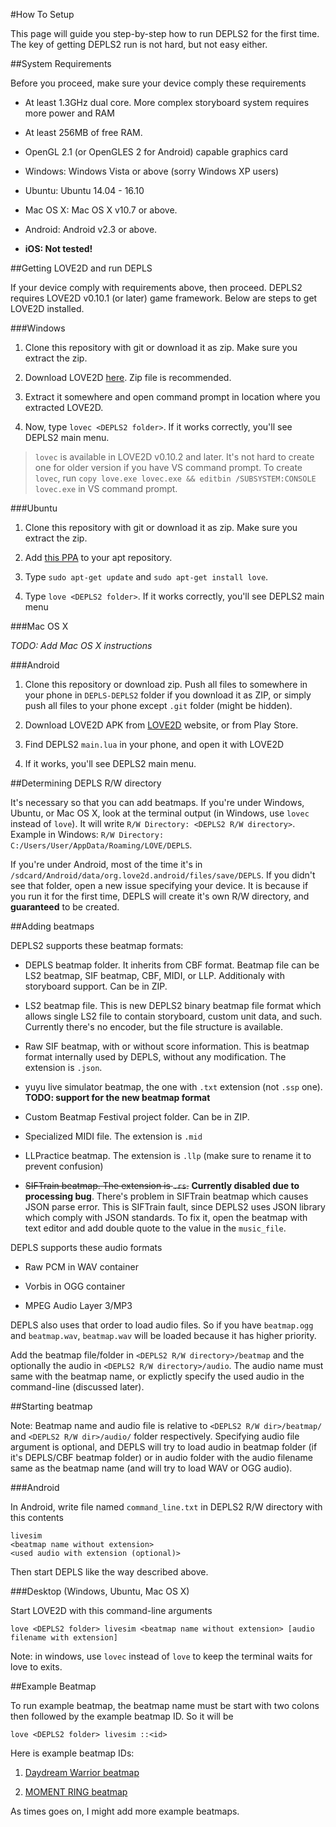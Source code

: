 #How To Setup

This page will guide you step-by-step how to run DEPLS2 for the first time. The key of getting DEPLS2 run is not hard, but not easy either.

##System Requirements

Before you proceed, make sure your device comply these requirements

* At least 1.3GHz dual core. More complex storyboard system requires more power and RAM

* At least 256MB of free RAM.

* OpenGL 2.1 (or OpenGLES 2 for Android) capable graphics card

* Windows: Windows Vista or above (sorry Windows XP users)

* Ubuntu: Ubuntu 14.04 - 16.10

* Mac OS X: Mac OS X v10.7 or above.

* Android: Android v2.3 or above.

* **iOS: Not tested!**

##Getting LOVE2D and run DEPLS

If your device comply with requirements above, then proceed. DEPLS2 requires LOVE2D v0.10.1 (or later) game framework. Below are steps to get LOVE2D installed.

###Windows

1. Clone this repository with git or download it as zip. Make sure you extract the zip.

2. Download LOVE2D [here](https://love2d.org/). Zip file is recommended.

3. Extract it somewhere and open command prompt in location where you extracted LOVE2D.

4. Now, type `lovec <DEPLS2 folder>`. If it works correctly, you'll see DEPLS2 main menu.

> `lovec` is available in LOVE2D v0.10.2 and later. It's not hard to create one for older version if you have VS command prompt. To create `lovec`, run `copy love.exe lovec.exe && editbin /SUBSYSTEM:CONSOLE lovec.exe` in VS command prompt.

###Ubuntu

1. Clone this repository with git or download it as zip. Make sure you extract the zip.

2. Add [this PPA](https://launchpad.net/~bartbes/+archive/love-stable) to your apt repository.

3. Type `sudo apt-get update` and `sudo apt-get install love`.

4. Type `love <DEPLS2 folder>`. If it works correctly, you'll see DEPLS2 main menu

###Mac OS X

*TODO: Add Mac OS X instructions*

###Android

1. Clone this repository or download zip. Push all files to somewhere in your phone in `DEPLS-DEPLS2` folder if you download it as ZIP, or simply push all files to your phone except `.git` folder (might be hidden).

2. Download LOVE2D APK from [LOVE2D](https://love2d.org/) website, or from Play Store.

3. Find DEPLS2 `main.lua` in your phone, and open it with LOVE2D

4. If it works, you'll see DEPLS2 main menu.

##Determining DEPLS R/W directory

It's necessary so that you can add beatmaps. If you're under Windows, Ubuntu, or Mac OS X, look at the terminal output (in Windows, use `lovec` instead of `love`). It will write `R/W Directory: <DEPLS2 R/W directory>`. Example in Windows: `R/W Directory: C:/Users/User/AppData/Roaming/LOVE/DEPLS`.

If you're under Android, most of the time it's in `/sdcard/Android/data/org.love2d.android/files/save/DEPLS`. If you didn't see that folder, open a new issue specifying your device. It is because if you run it for the first time, DEPLS will create it's own R/W directory, and **guaranteed** to be created.

##Adding beatmaps

DEPLS2 supports these beatmap formats:

* DEPLS beatmap folder. It inherits from CBF format. Beatmap file can be LS2 beatmap, SIF beatmap, CBF, MIDI, or LLP. Additionaly with storyboard support. Can be in ZIP.

* LS2 beatmap file. This is new DEPLS2 binary beatmap file format which allows single LS2 file to contain storyboard, custom unit data, and such. Currently there's no encoder, but the file structure is available.

* Raw SIF beatmap, with or without score information. This is beatmap format internally used by DEPLS, without any modification. The extension is `.json`.

* yuyu live simulator beatmap, the one with `.txt` extension (not `.ssp` one). **TODO: support for the new beatmap format**

* Custom Beatmap Festival project folder. Can be in ZIP.

* Specialized MIDI file. The extension is `.mid`

* LLPractice beatmap. The extension is `.llp` (make sure to rename it to prevent confusion)

* ~~SIFTrain beatmap. The extension is `.rs`.~~ **Currently disabled due to processing bug**. There's problem in SIFTrain beatmap which causes JSON parse error. This is SIFTrain fault, since DEPLS2 uses JSON library which comply with JSON standards. To fix it, open the beatmap with text editor and add double quote to the value in the `music_file`.

DEPLS supports these audio formats

* Raw PCM in WAV container

* Vorbis in OGG container

* MPEG Audio Layer 3/MP3

DEPLS also uses that order to load audio files. So if you have `beatmap.ogg` and `beatmap.wav`, `beatmap.wav` will be loaded because it has higher priority.

Add the beatmap file/folder in `<DEPLS2 R/W directory>/beatmap` and the optionally the audio in `<DEPLS2 R/W directory>/audio`. The audio name must same with the beatmap name, or explictly specify the used audio in the command-line (discussed later).

##Starting beatmap

Note: Beatmap name and audio file is relative to `<DEPLS2 R/W dir>/beatmap/` and `<DEPLS2 R/W dir>/audio/` folder respectively. Specifying audio file argument is optional, and DEPLS will try to load audio in beatmap folder (if it's DEPLS/CBF beatmap folder) or in audio folder with the audio filename same as the beatmap name (and will try to load WAV or OGG audio).

###Android

In Android, write file named `command_line.txt` in DEPLS2 R/W directory with this contents

	livesim
    <beatmap name without extension>
    <used audio with extension (optional)>

Then start DEPLS like the way described above.

###Desktop (Windows, Ubuntu, Mac OS X)

Start LOVE2D with this command-line arguments

    love <DEPLS2 folder> livesim <beatmap name without extension> [audio filename with extension]

Note: in windows, use `lovec` instead of `love` to keep the terminal waits for love to exits.

##Example Beatmap

To run example beatmap, the beatmap name must be start with two colons then followed by the example beatmap ID. So it will be

    love <DEPLS2 folder> livesim ::<id>

Here is example beatmap IDs:

1. [Daydream Warrior beatmap](https://www.youtube.com/watch?v=PpZqNjv0HUw)

2. [MOMENT RING beatmap](https://www.youtube.com/watch?v=u76q9x7lOzA)

As times goes on, I might add more example beatmaps.